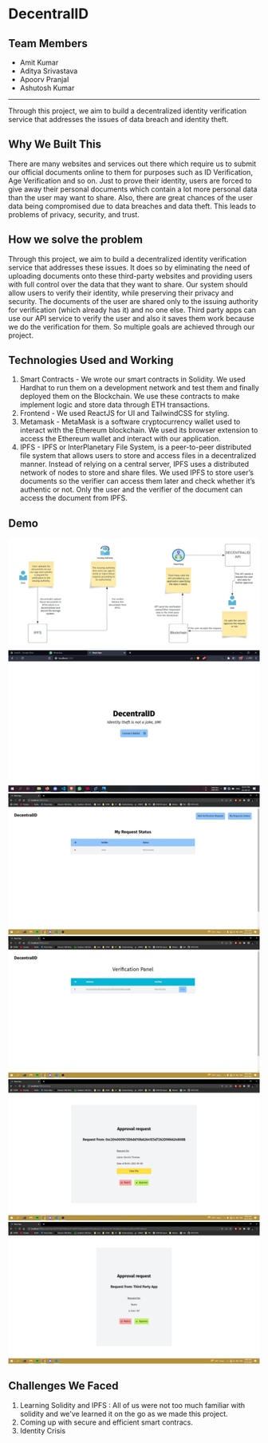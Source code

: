 # DecentralID

## Team Members
- Amit Kumar
- Aditya Srivastava
- Apoorv Pranjal
- Ashutosh Kumar

---

Through this project, we aim to build a decentralized identity verification service that addresses the issues of data breach and identity theft.

## Why We Built This
There are many websites and services out there which require us to submit our official documents online to them for purposes such as ID Verification, Age Verification and so on.
Just to prove their identity, users are forced to give away their personal documents which contain a lot more personal data than the user may want to share. Also, there are great chances of the user data being compromised due to data breaches and data theft. This leads to problems of privacy, security, and trust.

## How we solve the problem
Through this project, we aim to build a decentralized identity verification service that addresses these issues. It does so by eliminating the need of uploading documents onto these third-party websites and providing users with full control over the data that they want to share. Our system should allow users to verify their identity, while preserving their privacy and security.
The documents of the user are shared only to the issuing authority for verification (which already has it) and no one else.
Third party apps can use our API service to verify the user and also it saves them work because we do the verification for them.
So multiple goals are achieved through our project.


## Technologies Used and Working

1. Smart Contracts - We wrote our smart contracts in Solidity. We used Hardhat to run them on a development network and test them and finally deployed them on the Blockchain. We use these contracts to make implement logic and store data through ETH transactions.
2. Frontend - We used ReactJS for UI and TailwindCSS for styling.
3. Metamask - MetaMask is a software cryptocurrency wallet used to interact with the Ethereum blockchain. We used its browser extension to access the Ethereum wallet and interact with our application.
4. IPFS - IPFS or InterPlanetary File System, is a peer-to-peer distributed file system that allows users to store and access files in a decentralized manner. Instead of relying on a central server, IPFS uses a distributed network of nodes to store and share files. We used IPFS to store user’s documents so the verifier can access them later and check whether it’s authentic or not. Only the user and the verifier of the document can access the document from IPFS.


## Demo

![arch](./demo/architecture.jpeg)
![1](./demo/1.jpeg)
![2](./demo/2.jpeg)
![3](./demo/3.jpeg)
![4](./demo/4.jpeg)
![5](./demo/5.jpeg)


## Challenges We Faced
1. Learning Solidity and IPFS : All of us were not too much familiar with solidity and we've learned it on the go as we made this project.
2. Coming up with secure and efficient smart contracs. 
3. Identity Crisis
